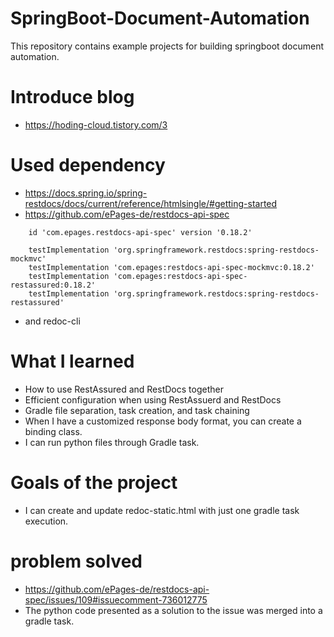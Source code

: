 # SpringBoot-Document-Automation
 This repository contains example projects for building springboot document automation.


# Introduce blog
- https://hoding-cloud.tistory.com/3

# Used dependency
- https://docs.spring.io/spring-restdocs/docs/current/reference/htmlsingle/#getting-started
- https://github.com/ePages-de/restdocs-api-spec﻿
```
    id 'com.epages.restdocs-api-spec' version '0.18.2'

    testImplementation 'org.springframework.restdocs:spring-restdocs-mockmvc'
    testImplementation 'com.epages:restdocs-api-spec-mockmvc:0.18.2'
    testImplementation 'com.epages:restdocs-api-spec-restassured:0.18.2'
    testImplementation 'org.springframework.restdocs:spring-restdocs-restassured'
```
- and redoc-cli

# What I learned
- How to use RestAssured and RestDocs together
- Efficient configuration when using RestAssuerd and RestDocs
- Gradle file separation, task creation, and task chaining
- When I have a customized response body format, you can create a binding class.
- I can run python files through Gradle task.

# Goals of the project
- I can create and update redoc-static.html with just one gradle task execution.

# problem solved
- https://github.com/ePages-de/restdocs-api-spec/issues/109#issuecomment-736012775
- The python code presented as a solution to the issue was merged into a gradle task.

